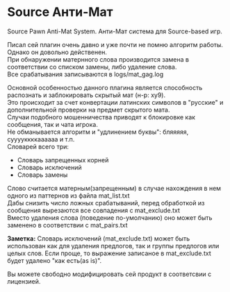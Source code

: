 Source Анти-Мат
===============

Source Pawn Anti-Mat System. Анти-Мат система для Source-based игр.

Писал сей плагин очень давно и уже почти не помню алгоритм работы. Однако он довольно действенен.<br/>
При обнаружении матернного слова производится замена в соответствии со списком замены, либо удаление слова.<br/>
Все срабатывания записываются в logs/mat_gag.log

Основной особенностью данного плагина является способность распознать и заблокировать скрытый мат (н-р: xy9).<br/>
Это происходит за счет конвертации латинских символов в "русские" и дополнительной проверки на предмет скрытого мата.<br/>
Случаи подобного мошенничества приводят к блокировке как сообщения, так и чата игрока.<br/>
Не обманывается алгоритм и "удлинением буквы": бляяяяя, сууууккккаааааа и т.п.<br/>
Словарей всего три:
 * Словарь запрещенных корней
 * Словарь исключений
 * Словарь замены

Слово считается матерным(запрещенным) в случае нахождения в нем одного из паттернов из файла mat_list.txt<br/>
Дабы снизить число ложных срабатываний, перед обработкой из сообщения вырезаются все совпадения с mat_exclude.txt<br/>
Вместо удаления слова (поведение по-умолчанию) оно может быть заменено в соответствии с mat_pairs.txt<br/>

**Заметка:** Словарь исключений (mat_exclude.txt) может быть использован как для удаления предлогов, так и группы предлогов или целых слов.
Если проще, то выражение записаное в mat_exclude.txt будет удалено "как есть(as is)".

Вы можете свободно модифицировать сей продукт в соответсвии с лицензией.
